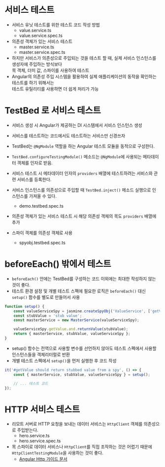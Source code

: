 # 서비스 테스트
- 서비스 유닛 테스트를 위한 테스트 코드 작성 방법
    + value.service.ts   
    + value.service.spec.ts
- 의존성 객체가 있는 서비스 테스트   
    + master.service.ts
    + master.service.spec.ts
- 하지만 서비스가 의존성으로 주입되는 것을 테스트 할 때, 실제 서비스 인스턴스를 생성자에 주입하는 방식보다   
목 객체, 더미 값, 스파이를 사용하여 테스트
- Angular의 의존성 주입 시스템을 활용하여 실제 애플리케이션의 동작을 확인하는 테스트를 하기 위해서는   
테스트 유틸리티를 사용하면 더 쉽게 처리가 가능   

# TestBed 로 서비스 테스트
- 서비스 생성 시 Angular가 제공하는 DI 시스템에서 서비스 인스턴스 생성
- 서비스를 테스트하는 코드에서도 테스트하는 서비스만 신경쓰자
   
- TestBed는 `@NgModule` 역할을 하는 Angular 테스트 모듈을 동적으로 구성한다.
- `TestBed.configureTestingModule()` 메소드는 `@NgModule`에 사용되는 메타데이터 객체를 인자로 받음.
- 서비스 테스트 시 메타데이터 인자의 `providers` 배열에 테스트하려는 서비스와 관련 서비스를 등록한다.
- 서비스 인스턴스를 의존성으로 주입할 때 `TestBed.inject()` 메소드 실행으로 인스턴스를 가져올 수 있다.
    + demo.testbed.spec.ts
- 의존성 객체가 있는 서비스 테스트 시 해당 의존성 객체의 목도 `providers` 배열에 추가
- 스파이 객체를 의존성 객체로 사용
    + spyobj.testbed.spec.ts

# beforeEach() 밖에서 테스트
- `beforeEach()` 안에는 TestBed를 구성하는 코드 이외에는 최대한 작성하지 않는 것이 좋다.
- 테스트 환경 설정 및 개별 테스트 스펙에 필요한 로직은 `beforeEach()` 대신 `setup()` 함수를 별도로 만들어서 사용   
```typescript
function setup() {
    const valueServiceSpy = jasmine.createSpyObj('ValueService', ['getValue']);
    const stubValue = 'stub value';
    const masterService = new MasterService(valueServiceSpy);

    valueServiceSpy.getValue.and.returnValue(stubValue);
    return { masterService, stubValue, valueServiceSpy };
}
```   
- setup() 함수는 전역으로 사용할 변수를 선언하지 않아도 테스트 스펙에서 사용할 인스턴스들을 객체리터럴로 반환   
- 개별 테스트 스펙에서 `setup()`을 먼저 실행한 후 코드 작성
```typescript
it('#getValue should return stubbed value from a spy', () => {
    const { masterService, stubValue, valueServiceSpy } = setup();

    // ... 테스트 코드
});
```   
   
# HTTP 서비스 테스트
- 리모트 서버로 HTTP 요청을 보내는 데이터 서비스는 `HttpClient` 객체를 의존성으로 주입받는다.
    + hero.service.ts
    + hero.service.spec.ts
- 목 스파이로 데이터 서비스나 `HttpClient`를 직접 조작하는 것은 어렵기 때문에   
`HttpClientTestingModule`을 사용하는 것이 좋다.
    + [Angular Http 가이드 문서](https://angular.kr/guide/http#testing-http-requests)